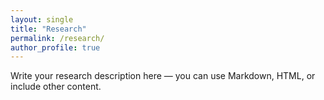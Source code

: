 ```yaml
---
layout: single
title: "Research"
permalink: /research/
author_profile: true
---
```

Write your research description here — you can use Markdown, HTML, or include other content.
